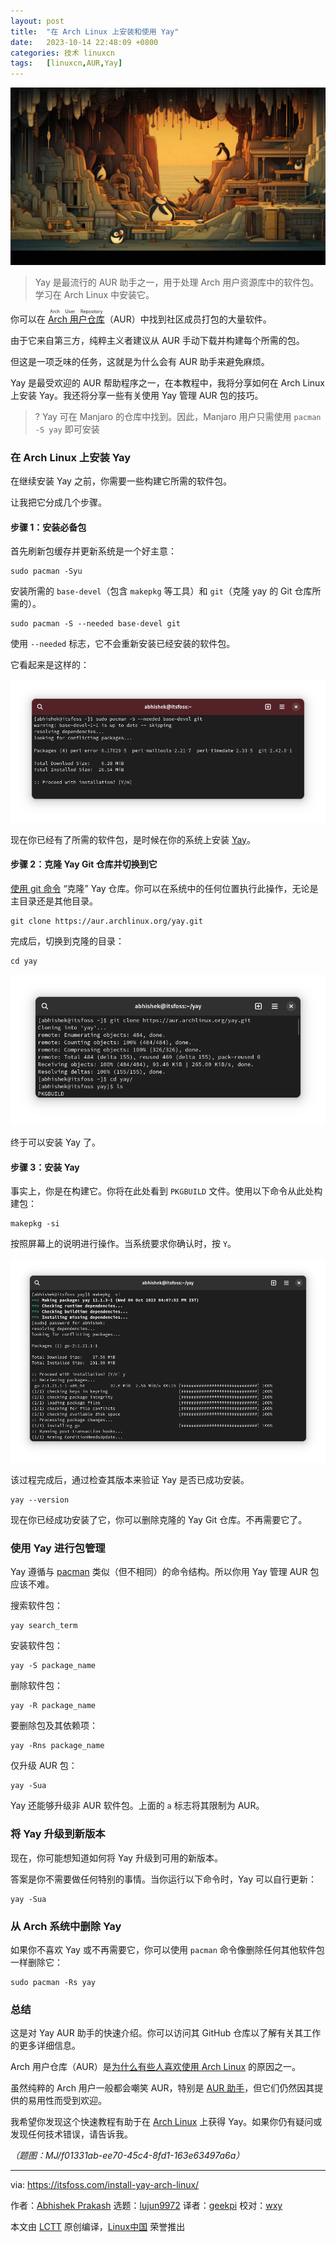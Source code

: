 ```yaml
---
layout: post
title:	"在 Arch Linux 上安装和使用 Yay"
date:	2023-10-14 22:48:09 +0800 
categories:	技术 linuxcn 
tags:	[linuxcn,AUR,Yay]
---
```



![](/Asserts/Images/album/202310/14/224808sb66bbdrd4zrqk6q.jpg)



> 
> Yay 是最流行的 AUR 助手之一，用于处理 Arch 用户资源库中的软件包。学习在 Arch Linux 中安装它。
> 
> 
> 


你可以在 <ruby> <a href="https://itsfoss.com/aur-arch-linux/">  Arch 用户仓库 </a> <rt>  Arch User Repository </rt></ruby>（AUR）中找到社区成员打包的大量软件。


由于它来自第三方，纯粹主义者建议从 AUR 手动下载并构建每个所需的包。


但这是一项乏味的任务，这就是为什么会有 AUR 助手来避免麻烦。


Yay 是最受欢迎的 AUR 帮助程序之一，在本教程中，我将分享如何在 Arch Linux 上安装 Yay。我还将分享一些有关使用 Yay 管理 AUR 包的技巧。



> 
> ? Yay 可在 Manjaro 的仓库中找到。因此，Manjaro 用户只需使用 `pacman -S yay` 即可安装
> 
> 
> 


### 在 Arch Linux 上安装 Yay


在继续安装 Yay 之前，你需要一些构建它所需的软件包。


让我把它分成几个步骤。


#### 步骤 1：安装必备包


首先刷新包缓存并更新系统是一个好主意：



```
sudo pacman -Syu

```

安装所需的 `base-devel`（包含 `makepkg` 等工具）和 `git`（克隆 yay 的 Git 仓库所需的）。



```
sudo pacman -S --needed base-devel git

```

使用 `--needed` 标志，它不会重新安装已经安装的软件包。


它看起来是这样的：


![](/Asserts/Images/album/202310/14/224809dpa4pvt60k09bt4k.png)


现在你已经有了所需的软件包，是时候在你的系统上安装 [Yay](https://github.com/Jguer/yay)。


#### 步骤 2：克隆 Yay Git 仓库并切换到它


[使用 git 命令](https://itsfoss.com/basic-git-commands-cheat-sheet/) “克隆” Yay 仓库。你可以在系统中的任何位置执行此操作，无论是主目录还是其他目录。



```
git clone https://aur.archlinux.org/yay.git

```

完成后，切换到克隆的目录：



```
cd yay

```

![](/Asserts/Images/album/202310/14/224809owwm5kc2cqicz6g6.png)


终于可以安装 Yay 了。


#### 步骤 3：安装 Yay


事实上，你是在构建它。你将在此处看到 `PKGBUILD` 文件。使用以下命令从此处构建包：



```
makepkg -si

```

按照屏幕上的说明进行操作。当系统要求你确认时，按 `Y`。


![](/Asserts/Images/album/202310/14/224810yh0yhlklkym5kzkw.png)


该过程完成后，通过检查其版本来验证 Yay 是否已成功安装。



```
yay --version

```

现在你已经成功安装了它，你可以删除克隆的 Yay Git 仓库。不再需要它了。


### 使用 Yay 进行包管理


Yay 遵循与 [pacman](https://itsfoss.com/pacman-command/) 类似（但不相同）的命令结构。所以你用 Yay 管理 AUR 包应该不难。


搜索软件包：



```
yay search_term

```

安装软件包：



```
yay -S package_name

```

删除软件包：



```
yay -R package_name

```

要删除包及其依赖项：



```
yay -Rns package_name

```

仅升级 AUR 包：



```
yay -Sua

```

Yay 还能够升级非 AUR 软件包。上面的 `a` 标志将其限制为 AUR。


### 将 Yay 升级到新版本


现在，你可能想知道如何将 Yay 升级到可用的新版本。


答案是你不需要做任何特别的事情。当你运行以下命令时，Yay 可以自行更新：



```
yay -Sua

```

### 从 Arch 系统中删除 Yay


如果你不喜欢 Yay 或不再需要它，你可以使用 `pacman` 命令像删除任何其他软件包一样删除它：



```
sudo pacman -Rs yay

```

### 总结


这是对 Yay AUR 助手的快速介绍。你可以访问其 GitHub 仓库以了解有关其工作的更多详细信息。


Arch 用户仓库（AUR）是[为什么有些人喜欢使用 Arch Linux](https://itsfoss.com/why-arch-linux/) 的原因之一。


虽然纯粹的 Arch 用户一般都会嘲笑 AUR，特别是 [AUR 助手](https://itsfoss.com/best-aur-helpers/)，但它们仍然因其提供的易用性而受到欢迎。


我希望你发现这个快速教程有助于在 [Arch Linux](https://archlinux.org/) 上获得 Yay。如果你仍有疑问或发现任何技术错误，请告诉我。


*（题图：MJ/f01331ab-ee70-45c4-8fd1-163e63497a6a）*




---


via: <https://itsfoss.com/install-yay-arch-linux/>


作者：[Abhishek Prakash](https://itsfoss.com/author/abhishek/) 选题：[lujun9972](https://github.com/lujun9972) 译者：[geekpi](https://github.com/geekpi) 校对：[wxy](https://github.com/wxy)


本文由 [LCTT](https://github.com/LCTT/TranslateProject) 原创编译，[Linux中国](https://linux.cn/) 荣誉推出
